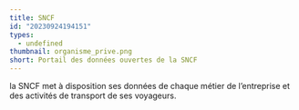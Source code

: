 ```yaml
---
title: SNCF
id: "20230924194151"
types:
  - undefined
thumbnail: organisme_prive.png
short: Portail des données ouvertes de la SNCF
---
```


la SNCF met à disposition ses données de chaque métier de l’entreprise et des activités de transport de ses voyageurs.